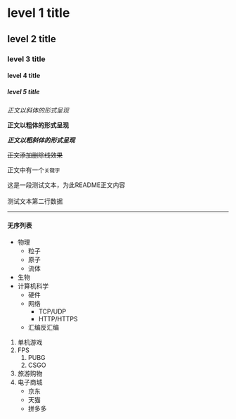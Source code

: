 # level 1 title
## level 2 title
### level 3 title
#### level 4 title
##### level 5 title

*正文以斜体的形式呈现*

**正文以粗体的形式呈现**

***正文以粗斜体的形式呈现***

~~正文添加删除线效果~~

正文中有一个`关键字`

这是一段测试文本，为此README正文内容<br><br>测试文本第二行数据

---

#### 无序列表
* 物理
  * 粒子
  * 原子
  * 流体
* 生物
* 计算机科学
  * 硬件
  * 网络
    * TCP/UDP
    * HTTP/HTTPS
  * 汇编反汇编

1. 单机游戏
  1. FPS
     1. PUBG
     2. CSGO
2. 旅游购物
3. 电子商城
   * 京东
   * 天猫
   * 拼多多

